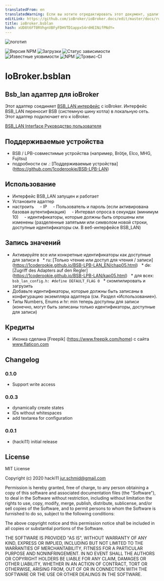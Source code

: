 ```yaml
---
translatedFrom: en
translatedWarning: Если вы хотите отредактировать этот документ, удалите поле «translatedFrom», в противном случае этот документ будет снова автоматически переведен
editLink: https://github.com/ioBroker/ioBroker.docs/edit/master/docs/ru/adapterref/iobroker.bsblan/README.md
title: ioBroker.bsblan
hash: xUD8t6FT0RVhgnVBFyFDHVTD1appxS4rdHEINifPNdY=
---
```

![логотип](../../../en/adapterref/iobroker.bsblan/admin/bsblan.png)

![Версия NPM](http://img.shields.io/npm/v/iobroker.bsblan.svg)
![Загрузки](https://img.shields.io/npm/dm/iobroker.bsblan.svg)
![Статус зависимости](https://img.shields.io/david/hacki11/iobroker.bsblan.svg)
![Известные уязвимости](https://snyk.io/test/github/hacki11/ioBroker.bsblan/badge.svg)
![NPM](https://nodei.co/npm/iobroker.bsblan.png?downloads=true)
![Трэвис-CI](http://img.shields.io/travis/hacki11/ioBroker.bsblan/master.svg)

# IoBroker.bsblan
## Bsb_lan адаптер для ioBroker
Этот адаптер соединяет [BSB_LAN интерфейс](https://github.com/fredlcore/bsb_lan) с ioBroker.
Интерфейс BSB_LAN переносит BSB (системную шину котла) в локальную сеть. Этот адаптер подключает его к ioBroker.

[BSB_LAN Interface Руководство пользователя](https://github.com/1coderookie/BSB-LPB-LAN)

## Поддерживаемые устройства
- BSB / LPB-совместимые устройства (например, Brötje, Elco, MHG, Fujitsu)
- подробности см .: [Поддерживаемые устройства] (https://github.com/1coderookie/BSB-LPB-LAN)

## Использование
- Интерфейс BSB_LAN запущен и работает
- Установите адаптер
- настроить
    - IP
    - Пользователь и пароль (если активирована базовая аутентификация)
    - Интервал опроса в секундах (минимум 10)
    - идентификаторы, которые должны быть опрошены или изменены (разделенные запятыми или символом новой строки, доступные идентификаторы см. В веб-интерфейсе BSB_LAN)

## Запись значений
- Активируйте все или конкретные идентификаторы как доступные для записи в
  * ru: [Только чтение или доступ для чтения / записи] (https://1coderookie.github.io/BSB-LPB-LAN_EN/chap05.html)
  * de: [Zugriff des Adapters auf den Regler] (https://1coderookie.github.io/BSB-LPB-LAN/kap05.html)
  * для всех: `bsb_lan_config.h: #define DEFAULT_FLAG 0`
  * скомпилировать и загрузить
- Добавьте идентификаторы, которые должны быть записаны в конфигурацию экземпляра адаптера (см. Раздел «Использование»).
- Типы Numbers, Enums и hr: min теперь доступны для записи (конечно, могут быть записаны только идентификаторы, доступные для записи)

## Кредиты
- Иконка сделана [Freepik] (https://www.freepik.com/home) с сайта www.flaticon.com

## Changelog
### 0.1.0
* Support write access

### 0.0.3
* dynamically create states
* IDs without whitespaces
* add textarea for configuration

### 0.0.1
* (hacki11) initial release

## License
MIT License

Copyright (c) 2020 hacki11 <jur.schmid@gmail.com>

Permission is hereby granted, free of charge, to any person obtaining a copy
of this software and associated documentation files (the "Software"), to deal
in the Software without restriction, including without limitation the rights
to use, copy, modify, merge, publish, distribute, sublicense, and/or sell
copies of the Software, and to permit persons to whom the Software is
furnished to do so, subject to the following conditions:

The above copyright notice and this permission notice shall be included in all
copies or substantial portions of the Software.

THE SOFTWARE IS PROVIDED "AS IS", WITHOUT WARRANTY OF ANY KIND, EXPRESS OR
IMPLIED, INCLUDING BUT NOT LIMITED TO THE WARRANTIES OF MERCHANTABILITY,
FITNESS FOR A PARTICULAR PURPOSE AND NONINFRINGEMENT. IN NO EVENT SHALL THE
AUTHORS OR COPYRIGHT HOLDERS BE LIABLE FOR ANY CLAIM, DAMAGES OR OTHER
LIABILITY, WHETHER IN AN ACTION OF CONTRACT, TORT OR OTHERWISE, ARISING FROM,
OUT OF OR IN CONNECTION WITH THE SOFTWARE OR THE USE OR OTHER DEALINGS IN THE
SOFTWARE.
